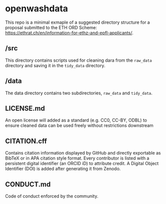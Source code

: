 # openwashdata

This repo is a minimal exmaple of a suggested directory structure for a proposal submitted to the ETH ORD Scheme: https://ethrat.ch/en/information-for-ethz-and-epfl-applicants/.

## /src

This directory contains scripts used for cleaning dara from the `raw_data` directory and saving it in the `tidy_data` directory.

## /data

The data directory contains two subdirectories, `raw_data` and `tidy_data`.

## LICENSE.md

An open license will added as a standard (e.g. CC0, CC-BY, ODBL) to ensure cleaned data can be used freely without restrictions downstream

## CITATION.cff

Contains citation information displayed by GitHub and directly exportable as BibTeX or in APA citation style format. Every contributor is listed with a persistent digital identifier (an ORCID iD) to attribute credit. A  Digital Object Identifier (DOI) is added after generating it from Zenodo. 

## CONDUCT.md

Code of conduct enforced by the community.

